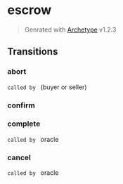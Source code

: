 # escrow
> Genrated with [Archetype](https://archetype-lang.org/) v1.2.3

## Transitions

### abort
`called by ` (buyer or seller)

### confirm

### complete
`called by ` oracle

### cancel
`called by ` oracle

